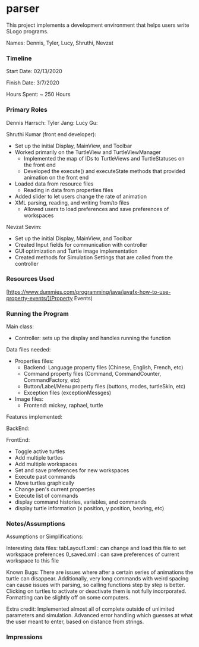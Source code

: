 parser
====

This project implements a development environment that helps users write SLogo programs.

Names: Dennis, Tyler, Lucy, Shruthi, Nevzat


### Timeline

Start Date: 02/13/2020

Finish Date: 3/7/2020

Hours Spent: ~ 250 Hours

### Primary Roles
Dennis Harrsch:
Tyler Jang:
Lucy Gu: 

Shruthi Kumar (front end developer):
- Set up the initial Display, MainView, and Toolbar 
- Worked primarily on the TurtleView and TurtleViewManager
    - Implemented the map of IDs to TurtleViews and TurtleStatuses on the front end
    - Developed the execute() and executeState methods that provided animation on the front end
- Loaded data from resource files
    - Reading in data from properties files
- Added slider to let users change the rate of animation 
- XML parsing, reading, and writing from/to files
    - Allowed users to load preferences and save preferences of workspaces

Nevzat Sevim:
- Set up the initial Display, MainView, and Toolbar 
- Created Input fields for communication with controller
- GUI optimization and Turtle image implementation
- Created methods for Simulation Settings that are called from the controller

### Resources Used
[https://www.dummies.com/programming/java/javafx-how-to-use-property-events/](Property Events)


### Running the Program

Main class: 
- Controller: sets up the display and handles running the function

Data files needed: 
- Properties files: 
    - Backend: Language property files (Chinese, English, French, etc)
    - Command property files (Command, CommandCounter, CommandFactory, etc)
    - Button/Label/Menu property files (buttons, modes, turtleSkin, etc)
    - Exception files (exceptionMessges)
- Image files:
    - Frontend: mickey, raphael, turtle


Features implemented:

BackEnd: 

FrontEnd: 
- Toggle active turtles
- Add multiple turtles
- Add multiple workspaces 
- Set and save preferences for new workspaces
- Execute past commands
- Move turtles graphically
- Change pen's current properties
- Execute list of commands
- display command histories, variables, and commands
- display turtle information (x position, y position, bearing, etc)



### Notes/Assumptions

Assumptions or Simplifications:


Interesting data files:
tabLayout1.xml : can change and load this file to set workspace preferences
0_saved.xml : can save preferences of current workspace to this file

Known Bugs: There are issues where after a certain series of animations the turtle can disappear. Additionally, very long commands with weird spacing can cause issues with parsing, so 
calling functions step by step is better. Clicking on turtles to activate or deactivate them is not fully incorporated. Formatting can be slightly off on some computers.

Extra credit: Implemented almost all of complete outside of unlimited parameters and simulation. Advanced error handling which guesses at what the user
meant to enter, based on distance from strings.


### Impressions


